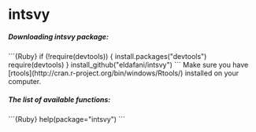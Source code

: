 intsvy
======

<h5> Downloading intsvy package: </h5>
```{Ruby}
if (!require(devtools)) {
    install.packages("devtools")
    require(devtools)
}
install_github("eldafani/intsvy")
```
Make sure you have [rtools](http://cran.r-project.org/bin/windows/Rtools/) installed on your computer.

<h5> The list of available functions: </h5>
```{Ruby}
help(package="intsvy")
```
